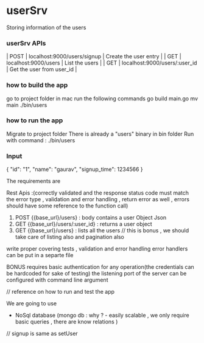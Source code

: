 # userSrv
Storing information of the users

### userSrv APIs

| POST   | localhost:9000/users/signup           | Create the user entry                                                      |
| GET    | localhost:9000/users                  | List the users                                                             |
| GET    | localhost:9000/users/:user_id         | Get the user from user_id                                                  |

### how to build the app
go to project folder in mac
run the following commands
go build main.go
mv main ./bin/users

### how to run the app
Migrate to project folder
There is already a "users" binary in bin folder
Run with command : ./bin/users

### Input
{
    "id": "1",
    "name": "gaurav",
    "signup_time": 1234566
}


The requirements are 

Rest Apis :(correctly validated and the response status code must match the error type , validation and error handling , return error as well , errors should have some reference to the function call)
1. POST {{base_url}/users} : body contains a user Object Json
2. GET  {{base_url}/users/:user_id} : returns a user object
3. GET  {{base_url}/users} : lists all the users // this is bonus , we should take care of listing also and pagination also

write proper covering tests , validation and error handling 
error handlers can be put in a separte file

BONUS
requires basic authentication for any operation(the credentials can be hardcoded for sake of testing)
the listening port of the server can be configured with command line argument 

// reference on how to run and test the app


We are going to use 
- NoSql database (mongo db : why ? - easily scalable , we only require basic queries , there are know relations )

// signup is same as setUser